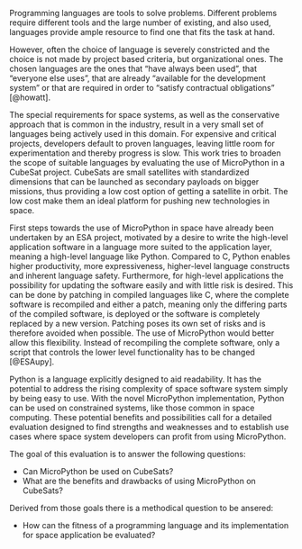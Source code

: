 Programming languages are tools to solve problems. Different problems
require different tools and the large number of existing, and also used,
languages provide ample resource to find one that fits the task at hand.

However, often the choice of language is severely constricted and the
choice is not made by project based criteria, but organizational ones.
The chosen languages are the ones that “have always been used”, that
“everyone else uses”, that are already “available for the development
system” or that are required in order to “satisfy contractual
obligations” [@howatt].

The special requirements for space systems, as well as the conservative
approach that is common in the industry, result in a very small set of
languages being actively used in this domain. For expensive and critical
projects, developers default to proven languages, leaving little room
for experimentation and thereby progress is slow. This work tries to
broaden the scope of suitable languages by evaluating the use of
MicroPython in a CubeSat project. CubeSats are small satellites with
standardized dimensions that can be launched as secondary payloads on
bigger missions, thus providing a low cost option of getting a satellite
in orbit. The low cost make them an ideal platform for pushing new
technologies in space.

First steps towards the use of MicroPython in space have already been
undertaken by an ESA project, motivated by a desire to write the
high-level application software in a language more suited to the
application layer, meaning a high-level language like Python. Compared
to C, Python enables higher productivity, more expressiveness,
higher-level language constructs and inherent language safety. Furthermore, for high-level applications the possibility for updating the software easily and with little risk is desired. This can be done by patching in compiled languages like C, where the complete software is recompiled and either a patch, meaning only the differing parts of the compiled software, is deployed or the software is completely replaced by a new version. Patching poses its own set of risks and is therefore avoided when possible. The use of MicroPython would better allow this flexibility. Instead of recompiling the complete software, only a script that controls the lower level functionality has to be changed [@ESAupy].

Python is a language explicitly designed to aid readability. It has the
potential to address the rising complexity of space software system
simply by being easy to use. With the novel MicroPython implementation,
Python can be used on constrained systems, like those common in space
computing. These potential benefits and possibilities call for a
detailed evaluation designed to find strengths and weaknesses and to
establish use cases where space system developers can profit from using
MicroPython.

The goal of this evaluation is to answer the following questions:

* Can MicroPython be used on CubeSats?
* What are the benefits and drawbacks of using MicroPython on CubeSats?

Derived from those goals there is a methodical question to be ansered:

* How can the fitness of a programming language and its implementation for space application be evaluated?

